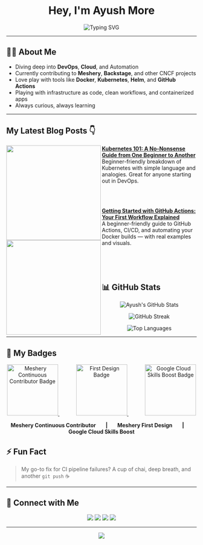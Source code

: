 <h1 align="center"> Hey, I'm Ayush More</h1>

<p align="center">
  <img src="https://readme-typing-svg.herokuapp.com?font=JetBrains+Mono&size=22&duration=3000&pause=1000&color=00FFE3&center=true&vCenter=true&multiline=true&width=600&height=80&lines=DevOps+Enthusiast+%7C+Cloud+Learner;Open-Source+Contributor+%7C+CI%2FCD+Explorer;Building+Resilient+Infra+with+Modern+Tools!" alt="Typing SVG" />
</p>

---

## 👨‍💻 About Me
-  Diving deep into **DevOps**, **Cloud**, and Automation  
-  Currently contributing to **Meshery**, **Backstage**, and other CNCF projects  
-  Love play with tools like **Docker**, **Kubernetes**, **Helm**, and **GitHub Actions**
-  Playing with infrastructure as code, clean workflows, and containerized apps  
-  Always curious, always learning 

---

##  My Latest Blog Posts 👇

<!-- HASHNODE_BLOG:START -->

<p align="left">
  <a href="https://heyyayush.hashnode.dev/kubernetes-101-a-no-nonsense-guide-from-one-beginner-to-another" title="Kubernetes 101">
    <img src="https://cdn.hashnode.com/res/hashnode/image/upload/v1748080123801/64463bf2-79c4-472c-8e43-429e0751af5c.png?w=800&h=420&fit=crop&crop=entropy&auto=compress,format&format=webp" width="250px" align="left" />
  </a>
  <a href="https://heyyayush.hashnode.dev/kubernetes-101-a-no-nonsense-guide-from-one-beginner-to-another" title="Kubernetes 101">
    <strong>Kubernetes 101: A No-Nonsense Guide from One Beginner to Another</strong>
  </a>
  <br/> Beginner-friendly breakdown of Kubernetes with simple language and analogies. Great for anyone starting out in DevOps.
</p>

</br></br>

<p align="left">
  <a href="https://heyyayush.hashnode.dev/getting-started-with-github-actions-your-first-workflow-explained" title="GitHub Actions Beginner Guide" title="GitHub Actions Beginner Guide">
    <img src="https://i.postimg.cc/Df4LYnk4/Github-Actions.webp?w=800&h=420&fit=crop&crop=entropy&auto=compress,format&format=webp" width="250px" align="left" />
  </a>
  <a href="https://heyyayush.hashnode.dev/getting-started-with-github-actions-your-first-workflow-explained" title="DevOps Journey">
    <strong>Getting Started with GitHub Actions: Your First Workflow Explained</strong>
  </a>
  <br/> A beginner-friendly guide to GitHub Actions, CI/CD, and automating your Docker builds — with real examples and visuals.
</p>
</br>
<br >
<br />



<!-- HASHNODE_BLOG:END -->

## 📊 GitHub Stats

<p align="center">
  <img src="https://github-readme-stats.vercel.app/api?username=Ayushmore1214&show_icons=true&theme=radical" alt="Ayush's GitHub Stats" />
</p>

<p align="center">
  <img src="https://streak-stats.demolab.com?user=Ayushmore1214&theme=radical&hide_border=false" alt="GitHub Streak" />
</p>

<p align="center">
  <img src="https://github-readme-stats.vercel.app/api/top-langs/?username=Ayushmore1214&layout=compact&theme=radical" alt="Top Languages" />
</p>


---

## 🏅 My Badges 

<p align="center">
  <!-- Meshery Continuous Contributor Badge -->
  <a href="https://cloud.layer5.io/user/694282e3-0c6b-4893-9bea-7ac2da1f5aae?tab=badges&badge=continuous-contributor">
    <img src="https://badges.layer5.io/assets/badges/continuous-contributor/continuous-contributor.png" width="135" alt="Meshery Continuous Contributor Badge" />
  </a>
  <!-- Spacer between badges -->
  <span style="display:inline-block; width:40px;"></span>
  <!-- Meshery First Design Badge -->
  <a href="https://cloud.layer5.io/user/694282e3-0c6b-4893-9bea-7ac2da1f5aae?tab=badges&badge=first-design">
    <img src="https://badges.layer5.io/assets/badges/first-design/first-design.png" width="135" alt="First Design Badge" />
  </a>
  <span style="display:inline-block; width:40px;"></span>
  <!-- Google Cloud Skills Boost Badge -->
  <a href="https://www.cloudskillsboost.google/public_profiles/3dfa269f-41d4-419b-be2e-2074dc58fb33/badges/15764200">
    <img src="https://cdn.qwiklabs.com/O01WKPeJJ8talId8ve4oS25vRvPNXf4RelBOyzDWxUo%3D" width="135" alt="Google Cloud Skills Boost Badge" />
  </a>
</p>

<p align="center">
  <b>Meshery Continuous Contributor</b>
  <span style="display:inline-block; width:18px;"></span>
  <b>|</b>
  <span style="display:inline-block; width:18px;"></span>
  <b>Meshery First Design</b>
  <span style="display:inline-block; width:18px;"></span>
  <b>|</b>
  <span style="display:inline-block; width:18px;"></span>
  <b>Google Cloud Skills Boost</b>
</p>


## ⚡ Fun Fact  
> My go-to fix for CI pipeline failures? A cup of chai, deep breath, and another `git push` ☕

---

## 🔗 Connect with Me
<p align="center">
  <a href="mailto:ayushmore42595@gmail.com"><img src="https://img.shields.io/badge/Gmail-D14836?style=for-the-badge&logo=gmail&logoColor=white"></a>
  <a href="https://www.linkedin.com/in/ayush-more-3b4154341"><img src="https://img.shields.io/badge/LinkedIn-0A66C2?style=for-the-badge&logo=linkedin&logoColor=white"></a>
  <a href="https://github.com/Ayushmore1214"><img src="https://img.shields.io/badge/GitHub-181717?style=for-the-badge&logo=github&logoColor=white"></a>
  <a href="https://heyyayush.hashnode.dev/"><img src="https://img.shields.io/badge/Hashnode-2962FF?style=for-the-badge&logo=hashnode&logoColor=white"></a>
</p>

---

<p align="center">
  <img src="https://capsule-render.vercel.app/api?type=waving&color=0f2027,203a43,2c5364&height=140&section=footer" />
</p>





